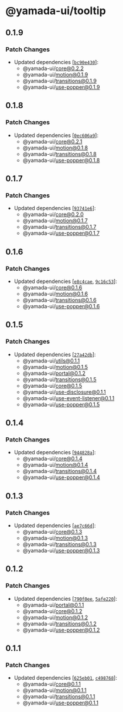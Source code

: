 # @yamada-ui/tooltip

## 0.1.9

### Patch Changes

- Updated dependencies [[`bc90e430`](https://github.com/hirotomoyamada/yamada-ui/commit/bc90e4300e10eba6635e5decfdf0e624422a916c)]:
  - @yamada-ui/core@0.2.2
  - @yamada-ui/motion@0.1.9
  - @yamada-ui/transitions@0.1.9
  - @yamada-ui/use-popper@0.1.9

## 0.1.8

### Patch Changes

- Updated dependencies [[`0ec606a9`](https://github.com/hirotomoyamada/yamada-ui/commit/0ec606a9960924b50b4f9f3e683b4e8d168d25f7)]:
  - @yamada-ui/core@0.2.1
  - @yamada-ui/motion@0.1.8
  - @yamada-ui/transitions@0.1.8
  - @yamada-ui/use-popper@0.1.8

## 0.1.7

### Patch Changes

- Updated dependencies [[`93741e6`](https://github.com/hirotomoyamada/yamada-ui/commit/93741e682f83d7cf954443f341543632f81696f4)]:
  - @yamada-ui/core@0.2.0
  - @yamada-ui/motion@0.1.7
  - @yamada-ui/transitions@0.1.7
  - @yamada-ui/use-popper@0.1.7

## 0.1.6

### Patch Changes

- Updated dependencies [[`e8c4cae`](https://github.com/hirotomoyamada/yamada-ui/commit/e8c4cae22de22c1574773fda1d0919ea73decbef), [`9c16c53`](https://github.com/hirotomoyamada/yamada-ui/commit/9c16c53d50a1df576eb3e86a2b2ffc75edb52b6f)]:
  - @yamada-ui/core@0.1.6
  - @yamada-ui/motion@0.1.6
  - @yamada-ui/transitions@0.1.6
  - @yamada-ui/use-popper@0.1.6

## 0.1.5

### Patch Changes

- Updated dependencies [[`27a42db`](https://github.com/hirotomoyamada/yamada-ui/commit/27a42db9e1b194b87b7358440bb1964a643887c2)]:
  - @yamada-ui/utils@0.1.1
  - @yamada-ui/motion@0.1.5
  - @yamada-ui/portal@0.1.2
  - @yamada-ui/transitions@0.1.5
  - @yamada-ui/core@0.1.5
  - @yamada-ui/use-disclosure@0.1.1
  - @yamada-ui/use-event-listener@0.1.1
  - @yamada-ui/use-popper@0.1.5

## 0.1.4

### Patch Changes

- Updated dependencies [[`944828a`](https://github.com/hirotomoyamada/yamada-ui/commit/944828ac78283472f9e9ac7e4f3173e0bee19539)]:
  - @yamada-ui/core@0.1.4
  - @yamada-ui/motion@0.1.4
  - @yamada-ui/transitions@0.1.4
  - @yamada-ui/use-popper@0.1.4

## 0.1.3

### Patch Changes

- Updated dependencies [[`ae7c66d`](https://github.com/hirotomoyamada/yamada-ui/commit/ae7c66d68e71034b6a3abc211017bf509de406e3)]:
  - @yamada-ui/core@0.1.3
  - @yamada-ui/motion@0.1.3
  - @yamada-ui/transitions@0.1.3
  - @yamada-ui/use-popper@0.1.3

## 0.1.2

### Patch Changes

- Updated dependencies [[`790f0ee`](https://github.com/hirotomoyamada/yamada-ui/commit/790f0eefa704b1a5ad44dcd5aa60ca791939b703), [`5afe220`](https://github.com/hirotomoyamada/yamada-ui/commit/5afe220f1c2b34b412e9a3098fa12b249bc15e20)]:
  - @yamada-ui/portal@0.1.1
  - @yamada-ui/core@0.1.2
  - @yamada-ui/motion@0.1.2
  - @yamada-ui/transitions@0.1.2
  - @yamada-ui/use-popper@0.1.2

## 0.1.1

### Patch Changes

- Updated dependencies [[`625eb01`](https://github.com/hirotomoyamada/yamada-ui/commit/625eb019241a9ace873989723453bac335ed6b06), [`c498768`](https://github.com/hirotomoyamada/yamada-ui/commit/c498768bcfd709537fd25cf9364cac2887a3f9bd)]:
  - @yamada-ui/core@0.1.1
  - @yamada-ui/motion@0.1.1
  - @yamada-ui/transitions@0.1.1
  - @yamada-ui/use-popper@0.1.1
